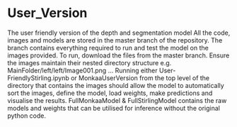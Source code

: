 # User_Version
The user friendly version of the depth and segmentation model 
All the code, images and models are stored in the master branch of the repository. The branch contains everything required to run and test the model on the images provided. 
To run, download the files from the master branch. Ensure the images maintain their nested directory structure e.g. MainFolder/left/left/Image001.png ...
Running either User-FriendlyStirling.ipynb or MonkaaUserVersion from the top level of the directory that contains the images should allow the model to automatically sort the images, define the model, load weights, make predictions and visualise the results.
FullMonkaaModel & FullStirlingModel contains the raw models and weights that can be utilised for inference without the original python code.
